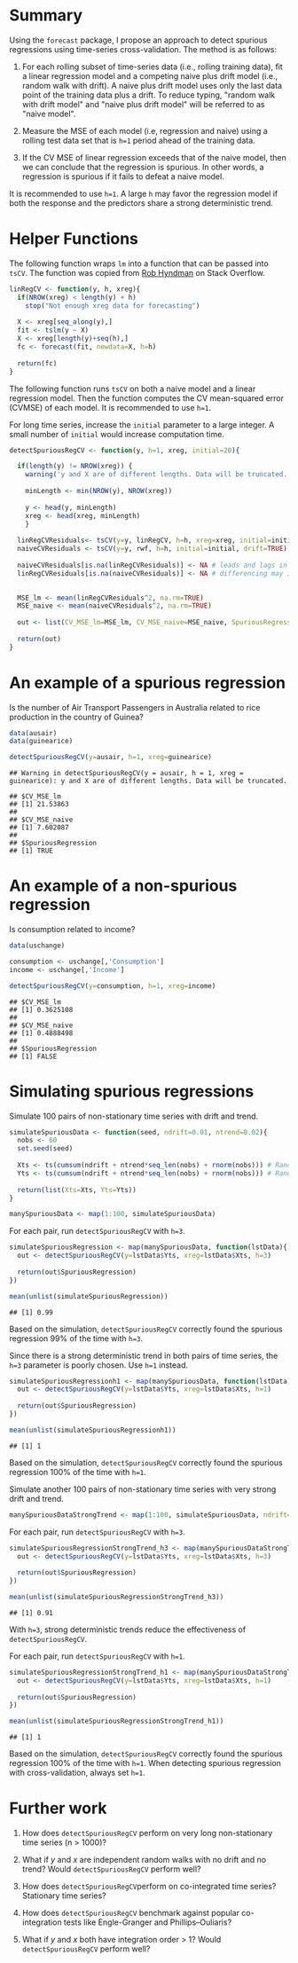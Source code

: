 # Summary

Using the `forecast` package, I propose an approach to detect spurious regressions using time-series cross-validation. The method is as follows:

1. For each rolling subset of time-series data (i.e., rolling training data), fit a linear regression model and a competing naive plus drift model (i.e., random walk with drift). A naive plus drift model uses only the last data point of the training data plus a drift. To reduce typing, "random walk with drift model" and "naive plus drift model" will be referred to as "naive model".

2. Measure the MSE of each model (i.e, regression and naive) using a rolling test data set that is `h=1` period ahead of the training data.

3. If the CV MSE of linear regression exceeds that of the naive model, then we can conclude that the regression is spurious. In other words, a regression is spurious if it fails to defeat a naive model.

It is recommended to use `h=1`. A large `h` may favor the regression model if both the response and the predictors share a strong deterministic trend.

# Helper Functions

The following function wraps `lm` into a function that can be passed into `tsCV`. The function was copied from [Rob Hyndman](https://stackoverflow.com/questions/50255912/timeseries-crossvalidation-in-r-using-tscv-with-tslm-models) on Stack Overflow.


```r
linRegCV <- function(y, h, xreg){
  if(NROW(xreg) < length(y) + h)
    stop("Not enough xreg data for forecasting")
  
  X <- xreg[seq_along(y),]
  fit <- tslm(y ~ X)
  X <- xreg[length(y)+seq(h),]
  fc <- forecast(fit, newdata=X, h=h)
  
  return(fc)
}
```


The following function runs `tsCV` on both a naive model and a linear regression model. Then the function computes the CV mean-squared error (CVMSE) of each model. It is recommended to use `h=1`.

For long time series, increase the `initial` parameter to a large integer. A small number of `initial` would increase computation time.


```r
detectSpuriousRegCV <- function(y, h=1, xreg, initial=20){

  if(length(y) != NROW(xreg)) {
    warning('y and X are of different lengths. Data will be truncated. \n')
      
    minLength <- min(NROW(y), NROW(xreg))
    
    y <- head(y, minLength)
    xreg <- head(xreg, minLength)
    }
  
  linRegCVResiduals<- tsCV(y=y, linRegCV, h=h, xreg=xreg, initial=initial)
  naiveCVResiduals <- tsCV(y=y, rwf, h=h, initial=initial, drift=TRUE)
  
  naiveCVResiduals[is.na(linRegCVResiduals)] <- NA # leads and lags in the regression may introduce NA
  linRegCVResiduals[is.na(naiveCVResiduals)] <- NA # differencing may introduce NA

  
  MSE_lm <- mean(linRegCVResiduals^2, na.rm=TRUE)
  MSE_naive <- mean(naiveCVResiduals^2, na.rm=TRUE)
      
  out <- list(CV_MSE_lm=MSE_lm, CV_MSE_naive=MSE_naive, SpuriousRegression=MSE_lm>MSE_naive)
  
  return(out)
}
```


# An example of a spurious regression

Is the number of Air Transport Passengers in Australia related to rice production in the country of Guinea?


```r
data(ausair)
data(guinearice)

detectSpuriousRegCV(y=ausair, h=1, xreg=guinearice)
```

```
## Warning in detectSpuriousRegCV(y = ausair, h = 1, xreg = guinearice): y and X are of different lengths. Data will be truncated.
```

```
## $CV_MSE_lm
## [1] 21.53863
## 
## $CV_MSE_naive
## [1] 7.602087
## 
## $SpuriousRegression
## [1] TRUE
```


# An example of a non-spurious regression

Is consumption related to income?


```r
data(uschange)

consumption <- uschange[,'Consumption']
income <- uschange[,'Income']

detectSpuriousRegCV(y=consumption, h=1, xreg=income)
```

```
## $CV_MSE_lm
## [1] 0.3625108
## 
## $CV_MSE_naive
## [1] 0.4888498
## 
## $SpuriousRegression
## [1] FALSE
```

# Simulating spurious regressions

Simulate 100 pairs of non-stationary time series with drift and trend.


```r
simulateSpuriousData <- function(seed, ndrift=0.01, ntrend=0.02){
  nobs <- 60
  set.seed(seed)
  
  Xts <- ts(cumsum(ndrift + ntrend*seq_len(nobs) + rnorm(nobs))) # Random-walk with drift and trend
  Yts <- ts(cumsum(ndrift + ntrend*seq_len(nobs) + rnorm(nobs))) # Random-walk with drift and trend
  
  return(list(Xts=Xts, Yts=Yts))
}

manySpuriousData <- map(1:100, simulateSpuriousData)
```

For each pair, run `detectSpuriousRegCV` with `h=3`.


```r
simulateSpuriousRegression <- map(manySpuriousData, function(lstData){
  out <- detectSpuriousRegCV(y=lstData$Yts, xreg=lstData$Xts, h=3)
  
  return(out$SpuriousRegression)
})

mean(unlist(simulateSpuriousRegression))
```

```
## [1] 0.99
```

Based on the simulation, `detectSpuriousRegCV` correctly found the spurious regression 99% of the time with `h=3`.

Since there is a strong deterministic trend in both pairs of time series, the `h=3` parameter is poorly chosen. Use `h=1` instead.


```r
simulateSpuriousRegressionh1 <- map(manySpuriousData, function(lstData){
  out <- detectSpuriousRegCV(y=lstData$Yts, xreg=lstData$Xts, h=1)
  
  return(out$SpuriousRegression)
})

mean(unlist(simulateSpuriousRegressionh1))
```

```
## [1] 1
```

Based on the simulation, `detectSpuriousRegCV` correctly found the spurious regression 100% of the time with `h=1`.

Simulate another 100 pairs of non-stationary time series with very strong drift and trend.


```r
manySpuriousDataStrongTrend <- map(1:100, simulateSpuriousData, ndrift=0.02, ntrend=0.04)
```

For each pair, run `detectSpuriousRegCV` with `h=3`.


```r
simulateSpuriousRegressionStrongTrend_h3 <- map(manySpuriousDataStrongTrend, function(lstData){
  out <- detectSpuriousRegCV(y=lstData$Yts, xreg=lstData$Xts, h=3)
  
  return(out$SpuriousRegression)
})

mean(unlist(simulateSpuriousRegressionStrongTrend_h3))
```

```
## [1] 0.91
```

With `h=3`, strong deterministic trends reduce the effectiveness of `detectSpuriousRegCV`.

For each pair, run `detectSpuriousRegCV` with `h=1`.


```r
simulateSpuriousRegressionStrongTrend_h1 <- map(manySpuriousDataStrongTrend, function(lstData){
  out <- detectSpuriousRegCV(y=lstData$Yts, xreg=lstData$Xts, h=1)
  
  return(out$SpuriousRegression)
})

mean(unlist(simulateSpuriousRegressionStrongTrend_h1))
```

```
## [1] 1
```

Based on the simulation, `detectSpuriousRegCV` correctly found the spurious regression 100% of the time with `h=1`. When detecting spurious regression with cross-validation, always set `h=1`.

# Further work

1. How does `detectSpuriousRegCV` perform on very long non-stationary time series (n > 1000)?

2. What if $y$ and $x$ are independent random walks with no drift and no trend? Would `detectSpuriousRegCV` perform well?

3. How does `detectSpuriousRegCV`perform on co-integrated time series? Stationary time series?

4. How does `detectSpuriousRegCV` benchmark against popular co-integration tests like Engle-Granger and Phillips–Ouliaris?

5. What if $y$ and $x$ both have integration order > 1? Would `detectSpuriousRegCV` perform well?
